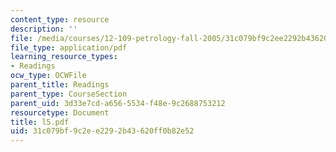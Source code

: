 ```yaml
---
content_type: resource
description: ''
file: /media/courses/12-109-petrology-fall-2005/31c079bf9c2ee2292b43620ff0b82e52_l5.pdf
file_type: application/pdf
learning_resource_types:
- Readings
ocw_type: OCWFile
parent_title: Readings
parent_type: CourseSection
parent_uid: 3d33e7cd-a656-5534-f48e-9c2688753212
resourcetype: Document
title: l5.pdf
uid: 31c079bf-9c2e-e229-2b43-620ff0b82e52
---
```

